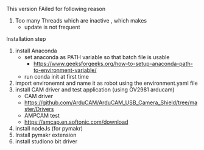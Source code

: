 This version FAiled for following reason
1. Too many Threads which are inactive , which makes
    - update is not frequent

Installation step 
1. install Anaconda
    - set anaconda as PATH variable so that batch file is usable
        - https://www.geeksforgeeks.org/how-to-setup-anaconda-path-to-environment-variable/
    - run conda init at first time
2. import environemnt and name it as robot using the environment.yaml file
3. install CAM driver and test application (using OV2981 arducam)
    - CAM driver
    - https://github.com/ArduCAM/ArduCAM_USB_Camera_Shield/tree/master/Drivers
    - AMPCAM test
    - https://amcap.en.softonic.com/download
4. install nodeJs (for pymakr)
5. Install pymakr extension
6. install studiono bit driver